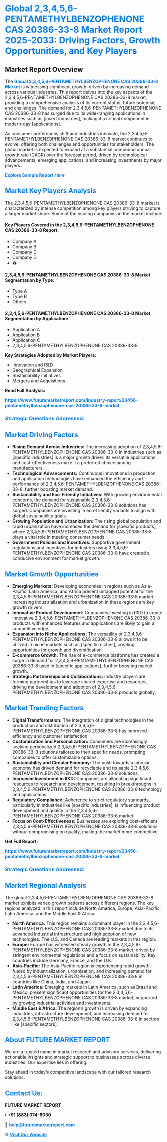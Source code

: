 <h1 style="color: #007BFF;">Global 2,3,4,5,6-PENTAMETHYLBENZOPHENONE CAS 20386-33-8 Market Report 2025-2033: Driving Factors, Growth Opportunities, and Key Players</h1>

<section id="overview">
<h2>Market Report Overview</h2>
<p>The <a href="https://www.futuremarketreport.com/industry-report/23456-pentamethylbenzophenone-cas-20386-33-8-market" style="color: #007BFF; text-decoration: none;"><strong>Global 2,3,4,5,6-PENTAMETHYLBENZOPHENONE CAS 20386-33-8 Market</strong></a> is witnessing significant growth, driven by increasing demand across various industries. This report delves into the key aspects of the 2,3,4,5,6-PENTAMETHYLBENZOPHENONE CAS 20386-33-8 market, providing a comprehensive analysis of its current status, future potential, and challenges. The demand for 2,3,4,5,6-PENTAMETHYLBENZOPHENONE CAS 20386-33-8 has surged due to its wide-ranging applications in industries such as [insert industries], making it a critical component in modern-day [applications].</p>
<p>As consumer preferences shift and industries innovate, the 2,3,4,5,6-PENTAMETHYLBENZOPHENONE CAS 20386-33-8 market continues to evolve, offering both challenges and opportunities for stakeholders. The global market is expected to expand at a substantial compound annual growth rate (CAGR) over the forecast period, driven by technological advancements, emerging applications, and increasing investments by major players.</p>
</section>

<section id="overview">
<p><a href="https://www.futuremarketreport.com/request-sample/reportId=116262" style="color: #007BFF; text-decoration: none;"><strong>Explore Sample Report Here</strong></a></p>
</section>

<section id="key-players">
<h2 style="color: #007BFF;">Market Key Players Analysis</h2>
<p>The 2,3,4,5,6-PENTAMETHYLBENZOPHENONE CAS 20386-33-8 market is characterized by intense competition among key players striving to capture a larger market share. Some of the leading companies in the market include:</p>
<h4>Key Players Covered in the 2,3,4,5,6-PENTAMETHYLBENZOPHENONE CAS 20386-33-8 Report:</h4>
<ul><li>Company A</li><li>Company B</li><li>Company C</li><li>Company D</li><li>�</li></ul>
<h4>2,3,4,5,6-PENTAMETHYLBENZOPHENONE CAS 20386-33-8 Market Segmentation by Type:</h4>
<ul><li>Type A</li><li>Type B</li><li>Others</li></ul>

<h4>2,3,4,5,6-PENTAMETHYLBENZOPHENONE CAS 20386-33-8 Market Segmentation by Application:</h4>
<ul><li>Application A</li><li>Application B</li><li>Application C</li><li>2,3,4,5,6-PENTAMETHYLBENZOPHENONE CAS 20386-33-8</li></ul>
<p><strong>Key Strategies Adopted by Market Players:</strong></p>
<ul>
<li>Innovation and R&D</li>
<li>Geographical Expansion</li>
<li>Sustainability Initiatives</li>
<li>Mergers and Acquisitions</li>
</ul>
</section>

<section>
<p><strong>Read Full Analysis: </strong></p><a href="https://www.futuremarketreport.com/industry-report/23456-pentamethylbenzophenone-cas-20386-33-8-market" style="color: #007BFF; text-decoration: none;"><strong>https://www.futuremarketreport.com/industry-report/23456-pentamethylbenzophenone-cas-20386-33-8-market</strong></a>
<h3 style="color: #007BFF;">Strategic Questions Addressed:</h3>
</section>

<section id="driving-factors">
<h2 style="color: #007BFF;">Market Driving Factors</h2>
<ul>
<li><strong>Rising Demand Across Industries:</strong> The increasing adoption of 2,3,4,5,6-PENTAMETHYLBENZOPHENONE CAS 20386-33-8 in industries such as [specific industries] is a major growth driver. Its versatile applications and cost-effectiveness make it a preferred choice among manufacturers.</li>
<li><strong>Technological Advancements:</strong> Continuous innovations in production and application technologies have enhanced the efficiency and performance of 2,3,4,5,6-PENTAMETHYLBENZOPHENONE CAS 20386-33-8, further boosting market demand.</li>
<li><strong>Sustainability and Eco-Friendly Initiatives:</strong> With growing environmental concerns, the demand for sustainable 2,3,4,5,6-PENTAMETHYLBENZOPHENONE CAS 20386-33-8 solutions has surged. Companies are investing in eco-friendly variants to align with global sustainability goals.</li>
<li><strong>Growing Population and Urbanization:</strong> The rising global population and rapid urbanization have increased the demand for [specific products], where 2,3,4,5,6-PENTAMETHYLBENZOPHENONE CAS 20386-33-8 plays a vital role in meeting consumer needs.</li>
<li><strong>Government Policies and Incentives:</strong> Supportive government regulations and incentives for industries using 2,3,4,5,6-PENTAMETHYLBENZOPHENONE CAS 20386-33-8 have created a conducive environment for market growth.</li>
</ul>
</section>

<section id="growth-opportunities">
<h2 style="color: #007BFF;">Market Growth Opportunities</h2>
<ul>
<li><strong>Emerging Markets:</strong> Developing economies in regions such as Asia-Pacific, Latin America, and Africa present untapped potential for the 2,3,4,5,6-PENTAMETHYLBENZOPHENONE CAS 20386-33-8 market. Increasing industrialization and urbanization in these regions are key growth drivers.</li>
<li><strong>Innovative Product Development:</strong> Companies investing in R&D to create innovative 2,3,4,5,6-PENTAMETHYLBENZOPHENONE CAS 20386-33-8 products with enhanced features and applications are likely to gain a competitive edge.</li>
<li><strong>Expansion into Niche Applications:</strong> The versatility of 2,3,4,5,6-PENTAMETHYLBENZOPHENONE CAS 20386-33-8 allows it to be utilized in niche markets such as [specific niches], creating opportunities for growth and diversification.</li>
<li><strong>E-commerce Growth:</strong> The rise of e-commerce platforms has created a surge in demand for 2,3,4,5,6-PENTAMETHYLBENZOPHENONE CAS 20386-33-8 used in [specific applications], further boosting market growth.</li>
<li><strong>Strategic Partnerships and Collaborations:</strong> Industry players are forming partnerships to leverage shared expertise and resources, driving the development and adoption of 2,3,4,5,6-PENTAMETHYLBENZOPHENONE CAS 20386-33-8 products globally.</li>
</ul>
</section>

<section id="trending-factors">
<h2 style="color: #007BFF;">Market Trending Factors</h2>
<ul>
<li><strong>Digital Transformation:</strong> The integration of digital technologies in the production and distribution of 2,3,4,5,6-PENTAMETHYLBENZOPHENONE CAS 20386-33-8 has improved efficiency and customer satisfaction.</li>
<li><strong>Customization and Personalization:</strong> Consumers are increasingly seeking personalized 2,3,4,5,6-PENTAMETHYLBENZOPHENONE CAS 20386-33-8 solutions tailored to their specific needs, prompting companies to offer customizable options.</li>
<li><strong>Sustainability and Circular Economy:</strong> The push towards a circular economy has driven demand for recyclable and reusable 2,3,4,5,6-PENTAMETHYLBENZOPHENONE CAS 20386-33-8 solutions.</li>
<li><strong>Increased Investment in R&D:</strong> Companies are allocating significant resources to research and development, resulting in breakthroughs in 2,3,4,5,6-PENTAMETHYLBENZOPHENONE CAS 20386-33-8 technology and applications.</li>
<li><strong>Regulatory Compliance:</strong> Adherence to strict regulatory standards, particularly in industries like [specific industries], is influencing product development and quality in the 2,3,4,5,6-PENTAMETHYLBENZOPHENONE CAS 20386-33-8 market.</li>
<li><strong>Focus on Cost-Effectiveness:</strong> Businesses are exploring cost-efficient 2,3,4,5,6-PENTAMETHYLBENZOPHENONE CAS 20386-33-8 solutions without compromising on quality, making the market more competitive.</li>
</ul>
</section>

<section>
<p><strong>Get Full Report: </strong></p><a href="https://www.futuremarketreport.com/industry-report/23456-pentamethylbenzophenone-cas-20386-33-8-market" style="color: #007BFF; text-decoration: none;"><strong>https://www.futuremarketreport.com/industry-report/23456-pentamethylbenzophenone-cas-20386-33-8-market</strong></a>
<h3 style="color: #007BFF;">Strategic Questions Addressed:</h3>
</section>


<section id="regional-analysis">
<h2 style="color: #007BFF;">Market Regional Analysis</h2>
<p>The global 2,3,4,5,6-PENTAMETHYLBENZOPHENONE CAS 20386-33-8 market exhibits varied growth patterns across different regions. The key regions analyzed in this report include North America, Europe, Asia-Pacific, Latin America, and the Middle East & Africa:</p>
<ul>
<li><strong>North America:</strong> This region remains a dominant player in the 2,3,4,5,6-PENTAMETHYLBENZOPHENONE CAS 20386-33-8 market due to its advanced industrial infrastructure and high adoption of new technologies. The U.S. and Canada are leading markets in this region.</li>
<li><strong>Europe:</strong> Europe has witnessed steady growth in the 2,3,4,5,6-PENTAMETHYLBENZOPHENONE CAS 20386-33-8 market, driven by stringent environmental regulations and a focus on sustainability. Key countries include Germany, France, and the U.K.</li>
<li><strong>Asia-Pacific:</strong> The Asia-Pacific region is experiencing rapid growth, fueled by industrialization, urbanization, and increasing demand for 2,3,4,5,6-PENTAMETHYLBENZOPHENONE CAS 20386-33-8 in countries like China, India, and Japan.</li>
<li><strong>Latin America:</strong> Emerging markets in Latin America, such as Brazil and Mexico, present significant opportunities for the 2,3,4,5,6-PENTAMETHYLBENZOPHENONE CAS 20386-33-8 market, supported by growing industrial activities and investments.</li>
<li><strong>Middle East & Africa:</strong> The region’s growth is driven by expanding industries, infrastructure development, and increasing demand for 2,3,4,5,6-PENTAMETHYLBENZOPHENONE CAS 20386-33-8 in sectors like [specific sectors].</li>
</ul>
</section>

<footer>
<h2 style="color: #007BFF;">About FUTURE MARKET REPORT</h2>
<p>We are a trusted name in market research and advisory services, delivering actionable insights and strategic support to businesses across diverse industries. Our expertise lies in offering:</p>

<p>Stay ahead in today’s competitive landscape with our tailored research solutions.</p>

<h2 style="color: #007BFF;">Contact Us:</h2>
<p><strong>FUTURE MARKET REPORT</strong></p>
<p>📞 <strong>+91 (883) 074-8030</strong></p>
<p>📧 <strong><a href="mailto:help@futuremarketreport.com" style="color: #007BFF;">help@futuremarketreport.com</a></strong></p>
<p>🌐 <strong><a href="https://www.futuremarketreport.com/" style="color: #007BFF;">Visit Our Website</a></strong></p>
</footer>